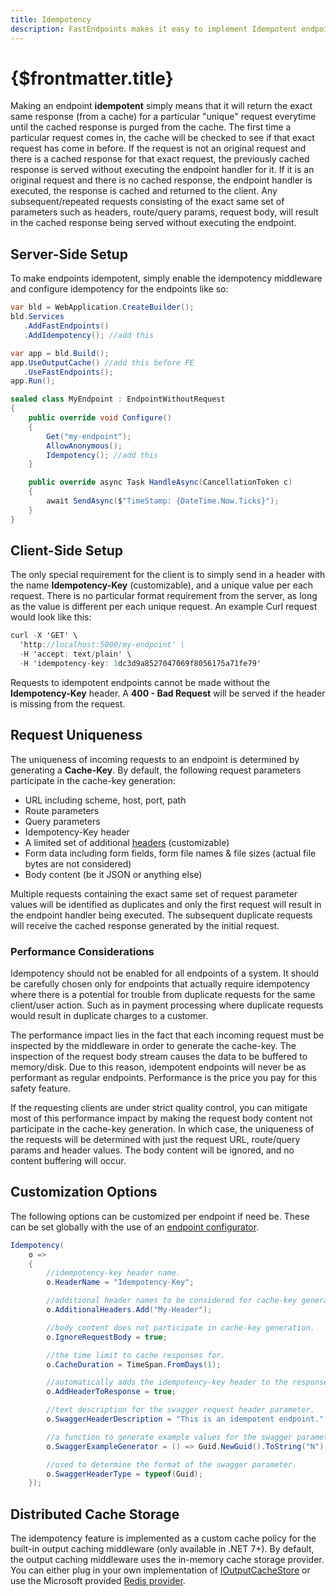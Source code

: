 ```yaml
---
title: Idempotency
description: FastEndpoints makes it easy to implement Idempotent endpoints.
---
```


# {$frontmatter.title}

Making an endpoint **idempotent** simply means that it will return the exact same response (from a cache) for a particular "unique" request everytime until the cached response is purged from the cache. The first time a particular request comes in, the cache will be checked to see if that exact request has come in before. If the request is not an original request and there is a cached response for that exact request, the previously cached response is served without executing the endpoint handler for it. If it is an original request and there is no cached response, the endpoint handler is executed, the response is cached and returned to the client. Any subsequent/repeated requests consisting of the exact same set of parameters such as headers, route/query params, request body, will result in the cached response being served without executing the endpoint.

## Server-Side Setup

To make endpoints idempotent, simply enable the idempotency middleware and configure idempotency for the endpoints like so:

```cs | title=Program.cs
var bld = WebApplication.CreateBuilder();
bld.Services
   .AddFastEndpoints()
   .AddIdempotency(); //add this

var app = bld.Build();
app.UseOutputCache() //add this before FE
   .UseFastEndpoints();
app.Run();
```

```cs | title=Endpoint.cs
sealed class MyEndpoint : EndpointWithoutRequest
{
    public override void Configure()
    {
        Get("my-endpoint");
        AllowAnonymous();
        Idempotency(); //add this
    }

    public override async Task HandleAsync(CancellationToken c)
    {
        await SendAsync($"TimeStamp: {DateTime.Now.Ticks}");
    }
}
```

## Client-Side Setup

The only special requirement for the client is to simply send in a header with the name **Idempotency-Key** (customizable), and a unique value per each request. There is no particular format requirement from the server, as long as the value is different per each unique request. An example Curl request would look like this:

```cs
curl -X 'GET' \
  'http://localhost:5000/my-endpoint' \
  -H 'accept: text/plain' \
  -H 'idempotency-key: 1dc3d9a8527047069f8056175a71fe79'
```

Requests to idempotent endpoints cannot be made without the **Idempotency-Key** header. A **400 - Bad Request** will be served if the header is missing from the request.

## Request Uniqueness

The uniqueness of incoming requests to an endpoint is determined by generating a **Cache-Key**. By default, the following request parameters participate in the cache-key generation:

- URL including scheme, host, port, path
- Route parameters
- Query parameters
- Idempotency-Key header
- A limited set of additional [headers](https://github.com/FastEndpoints/FastEndpoints/blob/c65f5af1f65e99d8f3a63eedfda25e6e7a3f4d76/Src/Library/Endpoint/Idempotency/IdempotencyOptions.cs#L20-L33) (customizable)
- Form data including form fields, form file names & file sizes (actual file bytes are not considered)
- Body content (be it JSON or anything else)

Multiple requests containing the exact same set of request parameter values will be identified as duplicates and only the first request will result in the endpoint handler being executed. The subsequent duplicate requests will receive the cached response generated by the initial request.

### Performance Considerations

Idempotency should not be enabled for all endpoints of a system. It should be carefully chosen only for endpoints that actually require idempotency where there is a potential for trouble from duplicate requests for the same client/user action. Such as in payment processing where duplicate requests would result in duplicate charges to a customer.

The performance impact lies in the fact that each incoming request must be inspected by the middleware in order to generate the cache-key. The inspection of the request body stream causes the data to be buffered to memory/disk. Due to this reason, idempotent endpoints will never be as performant as regular endpoints. Performance is the price you pay for this safety feature.

If the requesting clients are under strict quality control, you can mitigate most of this performance impact by making the request body content not participate in the cache-key generation. In which case, the uniqueness of the requests will be determined with just the request URL, route/query params and header values. The body content will be ignored, and no content buffering will occur.

## Customization Options

The following options can be customized per endpoint if need be. These can be set globally with the use of an [endpoint configurator](configuration-settings#global-endpoint-options).

```cs
Idempotency(
    o =>
    {
        //idempotency-key header name.
        o.HeaderName = "Idempotency-Key";

        //additional header names to be considered for cache-key generation.
        o.AdditionalHeaders.Add("My-Header");

        //body content does not participate in cache-key generation.
        o.IgnoreRequestBody = true;

        //the time limit to cache responses for.
        o.CacheDuration = TimeSpan.FromDays(1);

        //automatically adds the idempotency-key header to the response.
        o.AddHeaderToResponse = true;

        //text description for the swagger request header parameter.
        o.SwaggerHeaderDescription = "This is an idempotent endpoint.";

        //a function to generate example values for the swagger parameter.
        o.SwaggerExampleGenerator = () => Guid.NewGuid().ToString("N");

        //used to determine the format of the swagger parameter.
        o.SwaggerHeaderType = typeof(Guid);
    });
```

## Distributed Cache Storage

The idempotency feature is implemented as a custom cache policy for the built-in output caching middleware (only available in .NET 7+). By default, the output caching middleware uses the in-memory cache storage provider. You can either plug in your own implementation of [IOutputCacheStore](https://learn.microsoft.com/en-us/dotnet/api/microsoft.aspnetcore.outputcaching.ioutputcachestore?view=aspnetcore-8.0) or use the Microsoft provided [Redis provider](https://learn.microsoft.com/en-us/aspnet/core/performance/caching/output?preserve-view=true&view=aspnetcore-8.0#redis-cache).